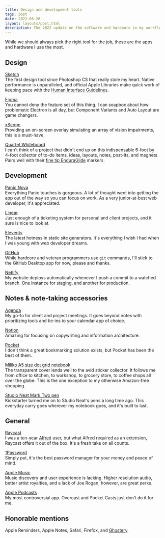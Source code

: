 ```yaml
---
title: Design and development tools
tags: post
date: 2022-06-26
layout: layouts/post.html
description: The 2022 update on the software and hardware in my workflow.
---
```


While we should always pick the right tool for the job, these are the apps and hardware I use the most.

## Design
[Sketch](https://www.sketch.com)<br>
The first design tool since Photoshop CS that really stole my heart. Native performance is unparalleled, and official Apple Libraries make quick work of keeping pace with the [Human Interface Guidelines](https://developer.apple.com/design/human-interface-guidelines/).

[Figma](https://www.figma.com)<br>
You cannot deny the feature set of this thing. I can soapbox about how problematic Electron is all day, but Component Variants and Auto Layout are game changers.

[xScope](https://xscopeapp.com)<br>
Providing an on-screen overlay simulating an array of vision impairments, this is a must-have.

[Quartet Whiteboard](https://www.quartet.com/p/dry-erase-boards/whiteboards/classic-duramax-porcelain-magnetic-whiteboard-silver-2547/)<br>
I can't think of a project that didn't end up on this indispensable 6-foot by 4-foot collector of to-do items, ideas, layouts, notes, post-its, and magnets.  Pairs well with their [fine tip EnduraGlide](https://www.quartet.com/p/markers/quartet-enduraglide-dry-erase-markers/) markers.

## Development
[Panic Nova](https://nova.app)<br>
Everything Panic touches is gorgeous. A lot of thought went into getting the app out of the way so you can focus on work. As a very junior-at-best web developer, it's appreciated.

[Linear](https://linear.app)<br>
Just enough of a ticketing system for personal and client projects, and it sure is nice to look at.

[Eleventy](https://www.11ty.dev)<br>
The latest hotness in static site generators. It's everything I wish I had when I was young with web developer dreams.

[GitHub](https://github.com/jshbrtz/jshbrtz.com)<br>
While hardcore and veteran programmers use `git` commands, I'll stick to the GitHub Desktop app for now, please and thanks.

[Netlify](https://www.netlify.com)<br>
My website deploys automatically whenever I push a commit to a watched branch. One instance for staging, and another for production.

## Notes & note-taking accessories
[Agenda](https://agenda.com)<br>
My go-to for client and project meetings. It goes beyond notes with prioritizing tools and tie-ins to your calendar app of choice.

[Notion](https://www.notion.so)<br>
Amazing for focusing on copywriting and information architecture.

[Pocket](https://getpocket.com)<br>
I don't think a great bookmarking solution exists, but Pocket has been the best of them.

[Miliko A5 size dot grid notebook](https://www.amazon.com/gp/product/B01ECY4X8O/)<br>
The transparent cover lends well to the avid sticker collector. It follows me from office to kitchen, to workshop, to grocery store, to coffee shops all over the globe. This is the one exception to my otherwise Amazon-free shopping.

[Studio Neat Mark Two pen](https://www.studioneat.com/products/marktwo)<br>
Kickstarter turned me on to Studio Neat's pens a long time ago. This everyday carry goes wherever my notebook goes, and it's built to last.

## General
[Raycast](https://www.raycast.com)<br>
I was a ten-year [Alfred](https://www.alfredapp.com) user, but what Alfred required as an extension, Raycast offers it out of the box. It's a fresh take on all counts.

[1Password](https://1password.com)<br>
Simply put, it's the best password manager for your money and peace of mind.

[Apple Music](https://www.apple.com/apple-music/)<br>
Music discovery and user experience is lacking. Higher resolution audio, better artist royalties, and a lack of Joe Rogan, however, are great perks.

[Apple Podcasts](https://www.apple.com/apple-podcasts/)<br>
My most controversial app. Overcast and Pocket Casts just don't do it for me.

## Honorable mentions
Apple Reminders, Apple Notes, Safari, Firefox, and [Ghostery](https://www.ghostery.com).